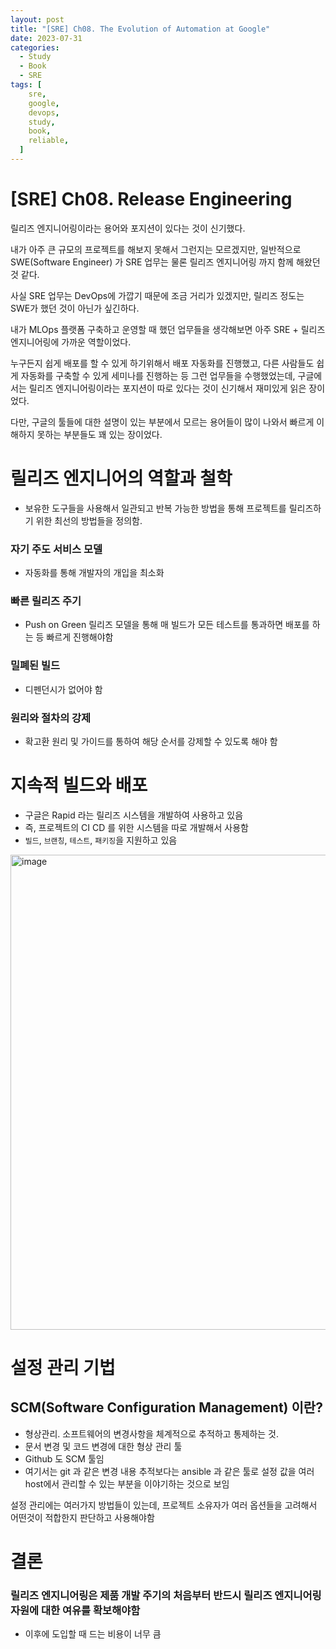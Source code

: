 ```yaml
---
layout: post
title: "[SRE] Ch08. The Evolution of Automation at Google"
date: 2023-07-31
categories:
  - Study
  - Book
  - SRE
tags: [
    sre,
    google,
    devops,
    study,
    book,
    reliable,
  ]
---
```

# [SRE] Ch08. **Release Engineering**

릴리즈 엔지니어링이라는 용어와 포지션이 있다는 것이 신기했다.

내가 아주 큰 규모의 프로젝트를 해보지 못해서 그런지는 모르겠지만, 일반적으로 SWE(Software Engineer) 가 SRE 업무는 물론 릴리즈 엔지니어링 까지 함께 해왔던 것 같다.

사실 SRE 업무는 DevOps에 가깝기 때문에 조금 거리가 있겠지만, 릴리즈 정도는 SWE가 했던 것이 아닌가 싶긴하다.

내가 MLOps 플랫폼 구축하고 운영할 때 했던 업무들을 생각해보면 아주 SRE + 릴리즈 엔지니어링에 가까운 역할이었다. 

누구든지 쉽게 배포를 할 수 있게 하기위해서 배포 자동화를 진행했고, 다른 사람들도 쉽게 자동화를 구축할 수 있게 세미나를 진행하는 등 그런 업무들을 수행했었는데, 구글에서는 릴리즈 엔지니어링이라는 포지션이 따로 있다는 것이 신기해서 재미있게 읽은 장이었다.

다만, 구글의 툴들에 대한 설명이 있는 부분에서 모르는 용어들이 많이 나와서 빠르게 이해하지 못하는 부분들도 꽤 있는 장이었다.

# 릴리즈 엔지니어의 역할과 철학

- 보유한 도구들을 사용해서 일관되고 반복 가능한 방법을 통해 프로젝트를 릴리즈하기 위한 최선의 방법들을 정의함.

### 자기 주도 서비스 모델

- 자동화를 통해 개발자의 개입을 최소화

### 빠른 릴리즈 주기

- Push on Green 릴리즈 모델을 통해 매 빌드가 모든 테스트를 통과하면 배포를 하는 등 빠르게 진행해야함

### 밀폐된 빌드

- 디펜던시가 없어야 함

### 원리와 절차의 강제

- 확고환 원리 및 가이드를 통하여 해당 순서를 강제할 수 있도록 해야 함

# 지속적 빌드와 배포

- 구글은 Rapid 라는 릴리즈 시스템을 개발하여 사용하고 있음
- 즉, 프로젝트의 CI CD 를 위한 시스템을 따로 개발해서 사용함
- `빌드`, `브랜칭`, `테스트`, `패키징`을 지원하고 있음

<img width="760" alt="image" src="https://github.com/hhhyunwoo/hhhyunwoo/assets/37402136/8d50c565-3874-4f13-9603-e24c8edfa00a">

# 설정 관리 기법

## SCM(Software Configuration Management) 이란?

- 형상관리. 소프트웨어의 변경사항을 체계적으로 추적하고 통제하는 것.
- 문서 변경 및 코드 변경에 대한 형상 관리 툴
- Github 도 SCM 툴임
- 여기서는 git 과 같은 변경 내용 추적보다는 ansible 과 같은 툴로 설정 값을 여러 host에서 관리할 수 있는 부분을 이야기하는 것으로 보임

설정 관리에는 여러가지 방법들이 있는데, 프로젝트 소유자가 여러 옵션들을 고려해서 어떤것이 적합한지 판단하고 사용해야함

# 결론

### 릴리즈 엔지니어링은 제품 개발 주기의 처음부터 반드시 릴리즈 엔지니어링 자원에 대한 여유를 확보해야함

- 이후에 도입할 때 드는 비용이 너무 큼